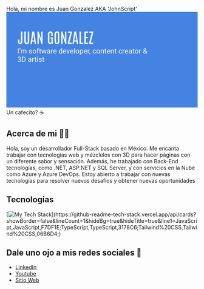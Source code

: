  Hola, mi nombre es Juan Gonzalez AKA 'JohnScript' 
![Banner Image](./portfolio_banner.png)
<br />
Un cafecito? ☕​

## Acerca de mi 🧑‍💻
Hola, soy un desarrollador Full-Stack basado en México. Me encanta trabajar con tecnologías web y mézclelos con 3D para hacer páginas con un diferente sabor y sensación.
Además, he trabajado con Back-End tecnologías, como .NET, ASP.NET y SQL Server, y con servicios en la Nube como Azure y Azure DevOps. 
Estoy abierto a trabajar con nuevas tecnologías para resolver nuevos desafíos y obtener nuevas oportunidades

## Tecnologias
[![My Tech Stack](https://github-readme-tech-stack.vercel.app/api/cards?showBorder=false&lineCount=1&hideBg=true&hideTitle=true&line1=JavaScript,JavaScript,F7DF1E;TypeScript,TypeScript,3178C6;Tailwind%20CSS,Tailwind%20CSS,06B6D4;)](https://github-readme-tech-stack.vercel.app/api/cards?showBorder=false&lineCount=1&hideBg=true&hideTitle=true&line1=JavaScript,JavaScript,F7DF1E;TypeScript,TypeScript,3178C6;Tailwind%20CSS,Tailwind%20CSS,06B6D4;)

## Dale uno ojo a mis redes sociales 🤝​
- [LinkedIn](https://www.linkedin.com/in/juanglezf/)
- [Youtube](https://www.youtube.com/c/JohnScript72)
- [Sitio Web](https://www.johnscript-dev.com/)
